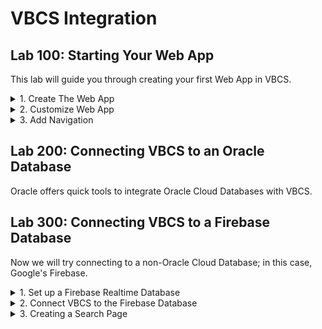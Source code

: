 # VBCS Integration

<h2> Lab 100: Starting Your Web App </h2>

This lab will guide you through creating your first Web App in VBCS. 
  
<details>
  <summary>1. Create The Web App</summary>

  <h3> Create Web App </h3> 

  Sign in to your Cloud Account. <br>
  ![](/images/1.png) <br>
  ![](/images/2.png) <br>
  <br>

  Navigate to Cloud Dashboard, then open the Visual Builder Service Console. If Visual Builder is not visible, click `Customize Dashboard`, then scroll to Visual Builder in the list and hit `Show`.<br>

  ![](/images/3.png) <br> <br>

  At the top right of the page, hit "Quick Starts". This will allow us to create the underlying infrastructure for VBCS at the same time that we create the VBCS instance rather than making them separately. Simply name the instance and then hit `Create`. If you don't care about configuring the database that your instance will run on, this is the way to go. 

  Alternatively, you can hit the `Customize` button on the top right. This would allow you to configure the database that is created. For the purpose of this lab, we'll stick to the default QuickStart configuration.

  ![](/images/5.png)<br><br>

  Next, download the generated SSH key and credentials in order to continue, which will allow you to access your instance.

  <br>![](/images/12.png)<br>
  <br>

  Your instance will take some time to provision. When it's ready, open the Visual Builder Home page.

  <br>![](/images/8.png)<br>
  <br>

  Now, we need to create a Visual Application. From the home page, hit `New` in the top right. 

  <br>![](/images/9.png)<br>
  <br>

  Name the application whatever you like; the Description is optional. 

  <br>![](/images/10.png)<br>
  <br>

  Your new Application should open automatically. On the left, hit the computer icon for `Web Apps`, then the plus sign to create a new Web App. Name it, then hit `Create`. 

  <br>![](/images/11.png)<br>
  <br>

  A blank page will open in the center, with a Components Bar to the left and a Customization Bar on the right.<br>
  
  ![](/images/14.png)<br>
  <br>
</details>

<details>
  <summary>2. Customize Web App</summary>
  
  <h3>Customize Web App </h3>
  
  Click on the `Design` view tab in the top right. Drag on an image component into the very top left corner of the page.<br>
  Click on it, then look on the right side go to the Data tab. Put in `https://png.icons8.com/color/1600/reflector-bulb.png` 
  for the source url. This image will act as our website's logo.<br> 
  
  As it is, the image size is bigger than what we'd expect for our logo, so let's resize it. 
  
  <br>![](/images/15.png)<br><br>
  
  Go to the `General` tab and set the `width` property to 150. Now that the image is resized, it looks much more fitting to be   our website's logo.<br>
  
  ![](/images/16.png)<br>
  <br>
  
  Next, drag on a `Heading` component one column to the right of the logo. Under the `General` tab inside the `Text` field,   
  enter whatever name you'd like your website to be called.<br>
  
  In the row below, drag over a tab bar. The tab bar defaults to three tabs, but we only need two for now. Hover over `Tab 3`   in the General tab, then hit the trash can icon.<br>
  
  ![](/images/17.png)<br>
  
  Drag and drop another Heading component, and fill in "Welcome to the Home page" for the text.<br>
  
  Let's say that we want to customize the color of the text that we just entered. Click on the Heading, go to the `All` 
  tab, then expand `General Attributes` and scroll down to the `Style` field. Enter in `color: #67aee5;`. The color 
  changes to a light blue. This is an easy way to customize the CSS for a specific component. <br>
  
  ![](/images/18.png)<br>
  <br>
  
  In addition, we can also edit the HTML and CSS code directly. Near the top right, hit the `Code` view for the page. <br>
  
  ![](/images/19.png)<br><br>
  
  To customize the tab bar, we'll first define some style. Simply paste this at the top of the Code page.<br>
  
  ```
  <style>
  .bright {
  background-color: #4286f4;
  border-style: groove;
  }
  .dull {
  background-color: #7790ba;
  border-style: groove;
  }
  </style>
  ```
  
  <br>
  We will add this style as div classes to our tabs, with dull being for the tab we are currently on, and bright being for 
  tabs we are not on.<br>

  ![](/images/20.png)<br><br>
  
  Back on the design tab, we can view changes we made to the tab bar. As demonstrated, you can code HTML and CSS for your web   app the way you would for any website while also viewing it in the Design tab, giving you much greater flexibility.<br>
  
  ![](/images/21.png)<br>
  <br>
  
 </details>
  
<details>
  <summary>3. Add Navigation</summary>

  <h3>Add Navigation </h3>

  In order for this tab bar to actually navigate the website, we need a second page to navigate <i>to</i>. Go to the Web App 
  heirarchy on the left and right click on `main-start` to duplicate the page. Rename it "second-page". Duplicating will copy HTML/CSS as well as any events or action chains. <br>
  
  Go to the Code view; we need to make a small change. Switch which tab is dull and which tab is bright. Dull tabs represent the current page we're on. <br><br>
  ![](/images/23.png)<br>
  <br>
  
  On the Design view, change "Welcome to the Home Page" to say "Welcome to the Second Page". It should look like this.<br>
  ![](/images/24.png)<br>
  <br>
  
  Next, let's create some <i>events</i> and <i>action chains</i>. These will allow us to navigate to the second page and back 
  again whenever a specific tab is clicked, rather than the text itself.<br>
  
  Click on flow `main`, and hit the flag icon near the left to open up `Actions`. Creating an action chain at the flow level 
  allows us to reuse these components on each page.<br>
  
  ![](/images/25.png)<br>
  <br>
  
  Hit `+ Action Chain` to create a new action chain and call it something like `navigateHome`. <br>
  Drag and drop a Navigate component to the plus sign, then click `Select Target`.<br>
  
  ![](/images/26.png)<br>
  <br>
 
  Choose `Peer Page`, and then `main-start`.<br>
  
  ![](/images/27.png)<br>
  ![](/images/28.png)<br>
  <br>
  
  Repeat this process for a navigateSecondPage action chain, this time selecting second-page as target.<br>
  <br>
  
  Events need to be created at the page level, because the event that triggers your action happens on a particular page. Go     back to main-start and click on the bell icon near the left to go to Events. Hit `+ Event Listener`.
  
  ![](/images/29.png)<br>
  <br>
  
  Scroll down to "Other Events" and hit the plus sign. Call this something like `clickHomeTab`. When done, hit `Select`.<br>
  
  ![](/images/30.png)<br>
  <br>
  
  On the next page, select `navigateHome` for the action chain, then hit `Select`.<br>
  ![](/images/31.png)<br>
  <br>
  
  Repeat this process for creating clickSecondTab and having it trigger navigateSecondPage.<br>
  Then, create these same events for second-page.<br>
  
  ![](/images/32.png)<br>
  <br>
  
  Last but not least, we want to connect these event listeners to be activated whenever our tabs are clicked. Go to Code view,   and add the onclick listener after the li id for both tabs. Enter
  
  ```
  <li id ="oj-tab-bar-XXXXXXXXX-X-tab-X" on-click="[[$listeners.eventName]]"
  ``` 
  
  where eventName is the name of your event for each tab (i.e., clickHomeTab and clickSecondTab). <br>
  
  <br>
  ![](/images/34.png)<br>
  <br>
  
  Note that many components have an Events tab that allows you to create an event and action chain all in one click, but    
  because we want different parts of the tab bar to take us to different pages, we have to set them up manually.<br>
  The Events tab is very useful for things such as buttons, where you can quickly create an action for when the button is 
  clicked.<br><br>
  
  Finally, add the onclick listeners for the second page, and you should be good to go! You now have a functional website.<br>
  <br>
  
  Click on the play button in the top right to test your website, seeing that you can navigate between the two pages.<br>
  
  ![](/images/7.png)<br>
  <br>
</details>

<h2> Lab 200: Connecting VBCS to an Oracle Database </h2>

Oracle offers quick tools to integrate Oracle Cloud Databases with VBCS.

<h2> Lab 300: Connecting VBCS to a Firebase Database </h2>

Now we will try connecting to a non-Oracle Cloud Database; in this case, Google's Firebase. 
  
<details>
  <summary>1. Set up a Firebase Realtime Database</summary>
  
  <h3> Set up a Firebase Database </h3>

  Login to a google account and go to the [Firebase Website](https://firebase.google.com/products). Select Realtime Database.<br>
  ![](/images/3-1.png)<br>
  <br>
  Click "Visit Console" then "Add Project".
  ![](/images/3-2.png)<br>
  ![](/images/3-3.png)<br>
  <br>
  Choose a name, leave the default settings for location, make sure all three boxes are checked, then hit Create Project.<br>
  ![](/images/3-4.png)<br>
  <br>
  It will take 10 seconds or so to create, then the page should redirect you to your Database home page. Note that currently, there is no data in our database.<br>
  ![](/images/3-5.png)<br>
  <br>
  First thing we need to do is edit the security rules to allow read write access. Since this is just a test database, it doesn't need to be secure. Go to the Rules tab and simply change read and write to "true". For a real project, you would want more specific rules. Google has documentation on how to create more complex rules [here](https://firebase.google.com/docs/database/security). <br>
  ![](/images/3-12.png)<br>
  <br>
  Now, inside this GitHub repository, navigate to the "resources" directory and download the bookList.json file. Open it inside VCode or your preferred text editor. Note the structure is of several book objects identified by ISBN. <br>
  ![](/images/3-6.png)<br>
  <br>
  Go back to the Data tab of your Database. Near the top right, hit the three dots dropdown, then "Import JSON".<br>
  ![](/images/3-7.png)<br>
  <br>
  Import the bookList.json file.<br>
  ![](/images/3-8.png)<br>
  <br>
  Your database should populate with the information from the file.<br>
  ![](/images/3-9.png)<br>
  <br>
  To test that everything is set up correctly, enter the shown url for the Database /books.json into a browser.<br>
  ![](/images/3-10.png)<br>
  ```
  https://projectname-XXXXX.firebaseio.com/books.json
  ```
  A list of the books and all their info should be shown. <br>
  ![](/images/3-11.png)<br>
  <br>

  Sidenote: If the formatting of your data looks different, add the JSON Viewer extension to your Chrome browser: https://chrome.google.com/webstore/detail/json-viewer/gbmdgpbipfallnflgajpaliibnhdgobh?hl=en-US.

</details>

<details>
  <summary>2. Connect VBCS to the Firebase Database</summary>
  
  <h3> Add HTML/CSS </h3>
  
  Now that our database has been set up, we'll need to connect it to VBCS. We'll be using this database information to populate one of our pages with images and descriptions of books, so the first thing we need to do is to come up with a layout of how we want our page to look. For this lab, we'll format the page with a left-side column to display book images and a right-side column to display the book information.<br>
  
  Let's create this layout by adding the HTML structure to our existing second page. Navigate to the `Code` view of the page, and copy and paste this HTML code and add it at the very end:<br>

  ```
  <div class="row">
     <div class="column"> <div id="leftColumn"></div> </div>
     <div class="column"> <div id="rightColumn"></div> </div>
</div>
  ```
  <br>
  
  With the HTML in place, we can next add the css for the two columns to style them properly:
  
  ```
    .column {
      float: left;
      width: 35%;
  }

  .row:after {
      content: "";
      display: table;
      clear: both;
  }
  ```
  ![](/images/david-1.png)<br>
  <br>
  
  With these 2 div objects properly set up, we'll be able to identify where the javascript should populate the images and descriptions. Let's move on to the actual Javascript.<br>
  
  <h3> Add the Javascript </h3>
  
VBCS requires that functions be written in a very particular way. You will see the base outline for this already here.<br>

![](/images/3-14.png)<br>
<br>

The outermost function will return a PageModule object to VBCS; it sends all of the module functions we create to VBCS so we can more easily access them in other components. Each module can be treated like a separate Javascript file.<br>

To define a module, use this format:
```
PageModule.prototype.functionName = function () { OUR CODE HERE };
```
Our functions will look like:
```
define([], function() {
  'use strict';

  var PageModule = function PageModule() {};
  PageModule.prototype.functionOne = function () { OUR CODE HERE };
  PageModule.prototype.functionTwo = function () { OUR CODE HERE };
  PageModule.prototype.functionThree = function () { OUR CODE HERE };

  return PageModule;
});
```
To get started, let's set up the module that will load the book descriptions. <br>
```
define([], function() {
  'use strict';

  var PageModule = function PageModule() {};
  
  PageModule.prototype.loadDescriptions = function () {
    //code here
  };

  return PageModule;
});
```
Then we want to grab the rightcolumn so that we can append elements to that part of the page. Put this in the "code here" section.
```
const app = document.getElementById('rightColumn');
```
Now we are ready to make our GET request to our database. Make sure to replace the url below with the url for your database.
```
var request = new XMLHttpRequest();
request.open('GET', 'https://projectname-XXXXXX.firebaseio.com/books.json', true);
```
We want to peform some actions once this request is made.
```
request.onload = function () {
  //actions to perform once request is made
}
```
Before we can do anything with the response, we have to parse it as a JSON. Put this code inside the request.onload function.
```
var data = JSON.parse(this.response);
```
Right below that, put this code. It will run desired actions if the request is a success, and return an error if there's a problem.
```
if (request.status >= 200 && request.status < 400) {
  //actions to perform on successful request
}
else {
  const errorMessage = document.createElement('marquee');
  errorMessage.textContent = "Request failed.";
  app.appendChild(errorMessage);
}
```
Next we are going to run through the children of the JSON response and add each entry as a line on our webpage. We'll also add a horizontal rule between each, and use a blank image to add some space between book descriptions.
```
      if (request.status >= 200 && request.status < 400) {
        Object.keys(data).forEach(result => {
          const line = document.createElement('hr');
          app.appendChild(line);
            
          const title = document.createElement('p');
          title.textContent = data[result].title;
          app.appendChild(title);
          const author = document.createElement('p');
          author.textContent = data[result].author;
          app.appendChild(author);
          const ISBN = document.createElement('p');
          ISBN.textContent = result;
          app.appendChild(ISBN);
          const genre = document.createElement('p');
          genre.textContent = data[result].genre;
          app.appendChild(genre);
          const published = document.createElement('p');
          published.textContent = data[result].publish_date;
          app.appendChild(published);
          const publisher = document.createElement('p');
          publisher.textContent = data[result].publisher;
          app.appendChild(publisher);
            
          const space = document.createElement('img');
          space.src = "https://i.imgur.com/gAYM6Ws.png?3";
          app.appendChild(space);
        });
      }
```
Finally, all together:
```
PageModule.prototype.loadDescriptions = function () {
            
      const app = document.getElementById('rightColumn');      

      var request = new XMLHttpRequest();
      request.open('GET', 'https://asset-bdf37.firebaseio.com/results.json', true);

      request.onload = function () {
        // Begin accessing JSON data here
        var data = JSON.parse(this.response);
        if (request.status >= 200 && request.status < 400) {
          Object.keys(data).forEach(result => {
            const line = document.createElement('hr');
            app.appendChild(line);
            
            const title = document.createElement('p');
            title.textContent = data[result].title;
            app.appendChild(title);
            const author = document.createElement('p');
            author.textContent = data[result].author;
            app.appendChild(author);
            const ISBN = document.createElement('p');
            ISBN.textContent = result;
            app.appendChild(ISBN);
            const genre = document.createElement('p');
            genre.textContent = data[result].genre;
            app.appendChild(genre);
            const published = document.createElement('p');
            published.textContent = data[result].publish_date;
            app.appendChild(published);
            const publisher = document.createElement('p');
            publisher.textContent = data[result].publisher;
            app.appendChild(publisher);
            
            const space = document.createElement('img');
            space.src = "https://i.imgur.com/gAYM6Ws.png?3";
            app.appendChild(space);
          });
        }
        else {
          const errorMessage = document.createElement('marquee');
          errorMessage.textContent = "Request failed.";
          app.appendChild(errorMessage);
        }
      }

      request.send();
    };
```
Careful with your brackets here; it's easy to get one too many or one too few. <br>

<h3>Calling the Module Function.</h3>

We want this function to be called whenever the page loads. Go to `Events` on the left sidebar for the {pageName} page.<br>
Click `Create Event Listener`, then under `Lifecycle Events`, select `vbEnter`. This will be an event that runs whenever the page loads.<br>
![](/images/3-15.png)<br>
<br>
Hit the + sign next to Page Action Chains to create a new action chain. Name this runLoadDescriptions.<br>
![](/images/3-16.png)<br>
<br>
Click on the name of your event, then on the right side hit the link to open the action chain editor.<br>
![](/images/3-17.png)<br>
<br>
Drag "Call Module Function" onto the plus sign.<br>
![](/images/3-18.png)<br>
<br>
Select Module Function. You should see a Page Function named loadDescriptions in the list. Select it, and you should be good to go.<br>
![](/images/3-19.png)<br>
<br>
Test the page, and the books should appear on the {pagename} page. <br>
![](/images/3-20.png)<br>
<br>
Now we are going to create our other module, loadImages. The process is basically the same, except we are appending images instead of text.<br>
Insert this code alongside the first module:
```
  PageModule.prototype.loadImages = function() {
    const app = document.getElementById('leftColumn');

    var request = new XMLHttpRequest();
    request.open('GET', 'https://asset-bdf37.firebaseio.com/results.json', true);

    request.onload = function () {
      // Begin accessing JSON data here
      var data = JSON.parse(this.response);
      if (request.status >= 200 && request.status < 400) {
        Object.keys(data).forEach(result => {
          const bookCovers = document.createElement('img');
          bookCovers.src = data[result].image_url;
          console.log(result);
          app.appendChild(bookCovers);
          const p = document.createElement('p');
          p.textContent = "\n";
          app.appendChild(p);
        });
      }
      else {
        const errorMessage = document.createElement('marquee');
        errorMessage.textContent = "Request failed.";
        app.appendChild(errorMessage);
      }
    }

    request.send();
  };
```
Add another action change under vbEnter, this one called `runLoadImages`. Set it up the same as runLoadDescriptions, with this one calling the loadImages module.<br>
<br>
Test the page one more time, and we should see the book covers to the left of the book descriptions. <br>
![](/images/3-21.png)<br>
<br>
Great job!
  
</details>

<details>
  <summary>3. Creating a Search Page </summary>
  
  <h3> Creating the Website's Search Functionality </h3>
  
  Let's take a look at what we've done until this point. Up until now, we've built our web application, created a Fire database and populated it with information, and wrote custom Javascript to extract data from our database URL. We invoked those functions and had them run at page load time, and we were able to display book images and descriptions on our second page. Great! But what if we want to display books based on a specific genre that a user enters? We'll need to a bit of extra work. We'll need to first capture the user's input, and then parse our JSON object accordingly.<br>
  
  Let's first create a third page for this website's search functionality. We'll call it "search". On the left side under main, hit the `+` button to create a new page, and name it `search`.<br> 
  
  {img}
  
  Next, let's add the Navbar from our previous pages onto this page. Under the `Code` view, copy and paste the code from the second page onto our search page. Rename the header to "Welcome to the Third Page" instead of "Welcome to the Second Page". While we're at it, let's also copy the HTML structure for the book image/descriptions, as well as the CSS.<br> 
  
 {img}
  
 Let's create a `user input` box, followed by a `button` for the user to type in and submit their genre. Under the `Design` view, navigate to the left tab under "Field" and drag an `input text` under our header. Change the input text to display `Genre:`.<br> 
 
 {img}
 
 Let's also drag over a button to the right of the input text. Change the text of the button to `search`. These components are too close to the header, so resize them and then add some extra padding. Under `All -> General Attributes` of each of these components, add the following css:<br>
 
 ```
  padding-top: 100px;
 ```
 
 {img}
 
 We have a nice simple layout. We need to now save the user's input into a variable. On the left side under the `variable` funcion, create a new variable. Call it `genre`.
 
 {img}
 
 Go back to the search page and click on the text input box. Under `Data`, enter `{{ $page.variables.genre }}`. This saves the value that the user types into our genre variable.
 
 {img}
 
 Next, let's copy over the Javascript code. Under the `js` tab of our catalogue page, copy and paste the two slightly modified functions below onto our search page. 
 
 ```
   PageModule.prototype.loadDescriptions = function (inputGenre) { // our function now takes in a "genre" input

        const app = document.getElementById('rightColumn');      

        var request = new XMLHttpRequest();
        request.open('GET', 'https://asset-bdf37.firebaseio.com/results.json', true);

        request.onload = function () {
          // Begin accessing JSON data here
          var data = JSON.parse(this.response);
          if (request.status >= 200 && request.status < 400) {
            Object.keys(data).forEach(result => {     
              if(data[result].genre == inputGenre){ // we'll only want to display descriptions for a specific genre
                const line = document.createElement('hr');
                app.appendChild(line);

                const title = document.createElement('p');
                title.textContent = data[result].title;
                app.appendChild(title);
                const author = document.createElement('p');
                author.textContent = data[result].author;
                app.appendChild(author);
                const ISBN = document.createElement('p');
                ISBN.textContent = result;
                app.appendChild(ISBN);
                const genre = document.createElement('p');
                genre.textContent = data[result].genre;
                app.appendChild(genre);
                const published = document.createElement('p');
                published.textContent = data[result].publish_date;
                app.appendChild(published);
                const publisher = document.createElement('p');
                publisher.textContent = data[result].publisher;
                app.appendChild(publisher);

                const space = document.createElement('img');
                space.src = "https://i.imgur.com/gAYM6Ws.png?3";
                app.appendChild(space);
              }
            });
          }
          else {
            const errorMessage = document.createElement('marquee');
            errorMessage.textContent = "Request failed.";
            app.appendChild(errorMessage);
          }
        }
        request.send();
      }; 
 ```
 
 ```
   PageModule.prototype.loadImages = function(inputGenre) { // our function now takes in a "genre" input
        const app = document.getElementById('leftColumn');

        var request = new XMLHttpRequest();
        request.open('GET', 'https://asset-bdf37.firebaseio.com/results.json', true);

        request.onload = function () {
          // Begin accessing JSON data here
          var data = JSON.parse(this.response);
          if (request.status >= 200 && request.status < 400) {
            Object.keys(data).forEach(result => {
              if(data[result].genre == inputGenre){ // we'll only want to display images for a specific genre
                const bookCovers = document.createElement('img');
                bookCovers.src = data[result].image_url;
                console.log(result);
                app.appendChild(bookCovers);
                const p = document.createElement('p');
                p.textContent = "\n";
                app.appendChild(p);
              }
            });
          }
          else {
            const errorMessage = document.createElement('marquee');
            errorMessage.textContent = "Request failed.";
            app.appendChild(errorMessage);
          }
        }

        request.send();
      };
 ```
 
 {img}
 
 Now that we have our logic, let's bind this logic to an action. Under Designer view, click the Search button. Under the `Events` tab, click `New Event -> Quick Start Click`. 
 
 {img}
 
 An action chain window has popped up. Drag over a `Call Module Function`. Click `Select Module Function`. Under "Page Functions", select our `loadImages` function. Recall that our function now takes in a paramter, so on the right side under `Input Paramters`, map `inputGenre` to our `Genre` variable. Click `save`.<br> 
 
 {img}
 
 Now perform the same steps for the `loadDescriptions` function.<br>
 
 {img}

 Let's test our page out. Click the play icon at the top right corner. Enter in `Fantasy` and hit search. Our website now loads all the books with the fantasy genre! Try hitting the search button again. Uh oh, looks like the page is getting populated with the same books every time someone hits search. We'll fix this by first removing the book images/descriptions before someone hits search.<br>
 
 Go to the `js` tab, and paste in the following function that will clear the book images/descriptions:
 
 ```
  PageModule.prototype.resetPage = function () {
      const col1 = document.getElementById('leftColumn');
      const col2 = document.getElementById('rightColumn');
      while (col1.firstChild) { // while there are images, remove them
        col1.removeChild(col1.firstChild);
      }
      while (col2.firstChild) { // while there are descriptions, remove them
        col2.removeChild(col2.firstChild);
      }
    };
 ```

{img}

Create a new action chain that invokes this resetPage function.

{img}

Now bind this action chain to whenever someone clicks the search button.

{img}

Try loading the page again. It works! We have now successfully implemented the search functionality.

</details>
